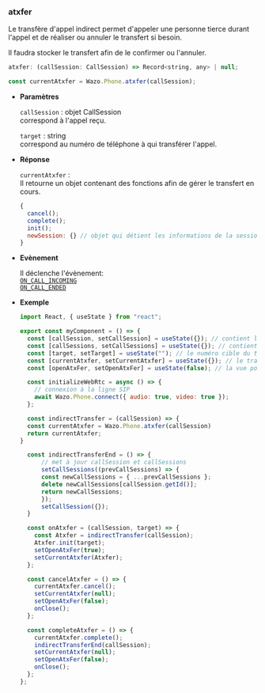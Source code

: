### atxfer

Le transfère d'appel indirect permet d'appeler une personne tierce durant l'appel et de réaliser ou annuler le transfert si besoin.

Il faudra stocker le transfert afin de le confirmer ou l'annuler.

```js
atxfer: (callSession: CallSession) => Record<string, any> | null;
```

```js
const currentAtxfer = Wazo.Phone.atxfer(callSession);
```

<div class="useless-tab-container">

- **Paramètres**

  `callSession` : objet CallSession  
  correspond à l'appel reçu.

  `target` : string  
  correspond au numéro de téléphone à qui transférer l'appel.

- **Réponse**

  `currentAtxfer` :  
  Il retourne un objet contenant des fonctions afin de gérer le transfert en cours.

  ```js
  {
    cancel();
    complete();
    init();
    newSession: {} // objet qui détient les informations de la session Sip de l'appel
  }
  ```

- **Evènement**

  Il déclenche l'évènement:  
  [`ON_CALL_INCOMING`](fr/simpleapi/phoneEvents?id=on_call_incoming)  
  [``ON_CALL_ENDED``](fr/simpleapi/phoneEvents?id=on_call_ended)

- **Exemple**

  ```js
  import React, { useState } from "react";

  export const myComponent = () => {
    const [callSession, setCallSession] = useState({}); // contient l'appel actif
    const [callSessions, setCallSessions] = useState({}); // contient l'ensemble des appels (en cours et disponible)
    const [target, setTarget] = useState(""); // le numéro cible du transfert d'appel
    const [currentAtxfer, setCurrentAtxfer] = useState({}); // le transfert d'appel
    const [openAtxFer, setOpenAtxFer] = useState(false); // la vue pour renseigner le transfert (bouton annuler confirmer)

    const initializeWebRtc = async () => {
      // connexion à la ligne SIP
      await Wazo.Phone.connect({ audio: true, video: true });
    };

    const indirectTransfer = (callSession) => {
    const currentAtxfer = Wazo.Phone.atxfer(callSession)
    return currentAtxfer;
  }

    const indirectTransferEnd = () => {
        // met à jour callSession et callSessions
        setCallSessions((prevCallSessions) => {
        const newCallSessions = { ...prevCallSessions };
        delete newCallSessions[callSession.getId()];
        return newCallSessions;
        });
        setCallSession({});
    }

    const onAtxfer = (callSession, target) => {
      const Atxfer = indirectTransfer(callSession);
      Atxfer.init(target);
      setOpenAtxFer(true);
      setCurrentAtxfer(Atxfer);
    };

    const cancelAtxfer = () => {
      currentAtxfer.cancel();
      setCurrentAtxfer(null);
      setOpenAtxFer(false);
      onClose();
    };

    const completeAtxfer = () => {
      currentAtxfer.complete();
      indirectTransferEnd(callSession);
      setCurrentAtxfer(null);
      setOpenAtxFer(false);
      onClose();
    };
  };
  ```

</div>
